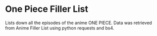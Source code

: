 # One Piece Filler List

Lists down all the episodes of the anime ONE PIECE. Data was retrieved from Anime Filler List using python requests and bs4.